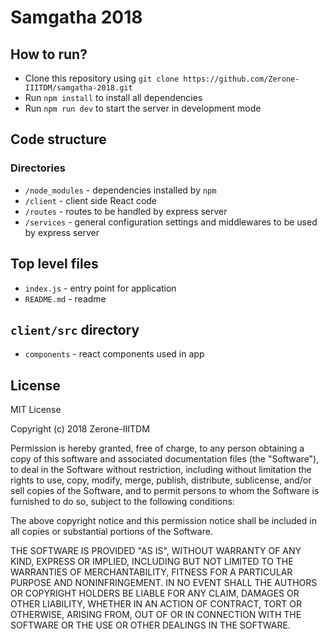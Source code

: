 # Samgatha 2018
## How to run?
* Clone this repository using `git clone https://github.com/Zerone-IIITDM/samgatha-2018.git`
* Run `npm install` to install all dependencies
* Run `npm run dev` to start the server in development mode

## Code structure 
### Directories
* `/node_modules` - dependencies installed by `npm`
* `/client` - client side React code
* `/routes` - routes to be handled by express server
* `/services` - general configuration settings and middlewares to be used by express server

## Top level files
* `index.js` - entry point for application
* `README.md` - readme 

## `client/src` directory
* `components` - react components used in app

## License
MIT License

Copyright (c) 2018 Zerone-IIITDM

Permission is hereby granted, free of charge, to any person obtaining a copy
of this software and associated documentation files (the "Software"), to deal
in the Software without restriction, including without limitation the rights
to use, copy, modify, merge, publish, distribute, sublicense, and/or sell
copies of the Software, and to permit persons to whom the Software is
furnished to do so, subject to the following conditions:

The above copyright notice and this permission notice shall be included in all
copies or substantial portions of the Software.

THE SOFTWARE IS PROVIDED "AS IS", WITHOUT WARRANTY OF ANY KIND, EXPRESS OR
IMPLIED, INCLUDING BUT NOT LIMITED TO THE WARRANTIES OF MERCHANTABILITY,
FITNESS FOR A PARTICULAR PURPOSE AND NONINFRINGEMENT. IN NO EVENT SHALL THE
AUTHORS OR COPYRIGHT HOLDERS BE LIABLE FOR ANY CLAIM, DAMAGES OR OTHER
LIABILITY, WHETHER IN AN ACTION OF CONTRACT, TORT OR OTHERWISE, ARISING FROM,
OUT OF OR IN CONNECTION WITH THE SOFTWARE OR THE USE OR OTHER DEALINGS IN THE
SOFTWARE.
